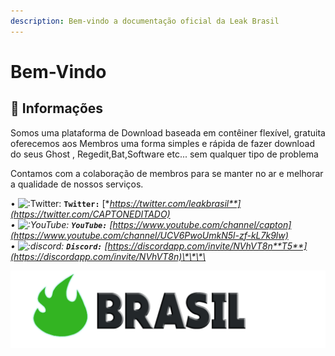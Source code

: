 ```yaml
---
description: Bem-vindo a documentação oficial da Leak Brasil
---
```


# Bem-Vindo

## 📜 Informações

Somos uma plataforma de Download baseada em contêiner flexível, gratuita oferecemos aos Membros uma forma simples e rápida de fazer download do seus Ghost , Regedit,Bat,Software etc... sem qualquer tipo de problema

Contamos com a colaboração de membros para se manter no ar e melhorar a qualidade de nossos serviços. 

  
• ![:Twitter:](https://cdn.discordapp.com/emojis/556968525261176842.png?v=1) **`Twitter:`** [**https://twitter.com/leakbrasil**](https://twitter.com/CAPTONEDITADO)  
• ![:YouTube:](https://cdn.discordapp.com/emojis/430925378681569282.png?v=1) **`YouTube:`** [https://www.youtube.com/channel/capton](https://www.youtube.com/channel/UCV6PwoUmkN5l-zf-kL7k9lw)  
• ![:discord:](https://cdn.discordapp.com/emojis/274789236421427200.png?v=1) **`Discord:`** [https://discordapp.com/invite/NVhVT8n**T5**](https://discordapp.com/invite/NVhVT8n)\*\*\*\*

![](.gitbook/assets/spaces_-lmvesmur3rxxq5cvnw5_avatar-rectangle.png)


